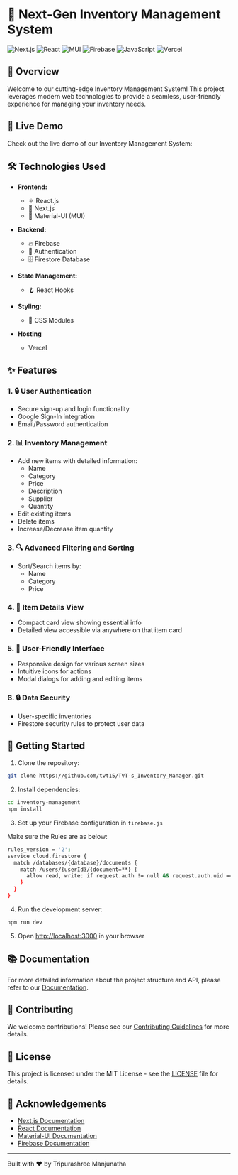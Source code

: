 # 🚀 Next-Gen Inventory Management System
![Next.js](https://img.shields.io/badge/Next.js-000000?style=for-the-badge&logo=next.js&logoColor=white)
![React](https://img.shields.io/badge/React-20232A?style=for-the-badge&logo=react&logoColor=61DAFB)
![MUI](https://img.shields.io/badge/Material--UI-0081CB?style=for-the-badge&logo=material-ui&logoColor=white)
![Firebase](https://img.shields.io/badge/Firebase-FFCA28?style=for-the-badge&logo=firebase&logoColor=black)
![JavaScript](https://img.shields.io/badge/JavaScript-F7DF1E?style=for-the-badge&logo=javascript&logoColor=black)
![Vercel](https://img.shields.io/badge/Vercel-000000?style=for-the-badge&logo=vercel&logoColor=white)
## 🌟 Overview

Welcome to our cutting-edge Inventory Management System! This project leverages modern web technologies to provide a seamless, user-friendly experience for managing your inventory needs.

## 🔗 Live Demo
Check out the live demo of our Inventory Management System:
<!-- [Ezzy-inventory-tracking](https://ezzy-inventory-tracking-git-master-tripurashrees-projects.vercel.app/login) -->

<!-- ## 📸 Screenshots -->

<!-- <table>
  <tr>
    <td>Login Screen</td>
    <td>Dashboard</td>
  </tr>
  <tr>
    <td><img src="public/Inventory_Login.png" width="400"/></td>
    <td><img src="public/Inventory_Dashboard.png" width="400"/></td>
  </tr>
  <tr>
    <td>Edit Item</td>
    <td>Item Details</td>
  </tr>
  <tr>
    <td><img src="public/Inventory_Edit.png" width="400"/></td>
    <td><img src="public/Inventory_View.png" width="400"/></td>
  </tr>
</table> -->

## 🛠 Technologies Used

- **Frontend:**
  - ⚛️ React.js
  - 🔺 Next.js
  - 🎨 Material-UI (MUI)

- **Backend:**
    - 🔥 Firebase
    - 🔐 Authentication
    - 🗄️ Firestore Database

- **State Management:**
  - 🪝 React Hooks

- **Styling:**
  - 💅 CSS Modules

- **Hosting**
    - Vercel

## ✨ Features

### 1. 🔒 User Authentication
- Secure sign-up and login functionality
- Google Sign-In integration
- Email/Password authentication

### 2. 📊 Inventory Management
- Add new items with detailed information:
  - Name
  - Category
  - Price
  - Description
  - Supplier
  - Quantity
- Edit existing items
- Delete items
- Increase/Decrease item quantity

### 3. 🔍 Advanced Filtering and Sorting
- Sort/Search items by:
  - Name
  - Category
  - Price

### 4. 👀 Item Details View
- Compact card view showing essential info
- Detailed view accessible via anywhere on that item card

### 5. 🎨 User-Friendly Interface
- Responsive design for various screen sizes
- Intuitive icons for actions
- Modal dialogs for adding and editing items

### 6. 🔒 Data Security
- User-specific inventories
- Firestore security rules to protect user data

## 🚀 Getting Started

1. Clone the repository:

```bash
git clone https://github.com/tvt15/TVT-s_Inventory_Manager.git 
```

2. Install dependencies:

```bash
cd inventory-management
npm install
```

3. Set up your Firebase configuration in `firebase.js`

Make sure the Rules are as below:
```bash
rules_version = '2';
service cloud.firestore {
  match /databases/{database}/documents {
    match /users/{userId}/{document=**} {
      allow read, write: if request.auth != null && request.auth.uid == userId;
    }
  }
}
```

4. Run the development server:
```bash
npm run dev
```

5. Open [http://localhost:3000](http://localhost:3000) in your browser

## 📚 Documentation

For more detailed information about the project structure and API, please refer to our [Documentation](docs/index.md).

## 🤝 Contributing

We welcome contributions! Please see our [Contributing Guidelines](CONTRIBUTING.md) for more details.

## 📄 License

This project is licensed under the MIT License - see the [LICENSE](LICENSE) file for details.

## 🙏 Acknowledgements

- [Next.js Documentation](https://nextjs.org/docs)
- [React Documentation](https://reactjs.org/docs/getting-started.html)
- [Material-UI Documentation](https://mui.com/getting-started/usage/)
- [Firebase Documentation](https://firebase.google.com/docs)

---

Built with ❤️ by Tripurashree Manjunatha 